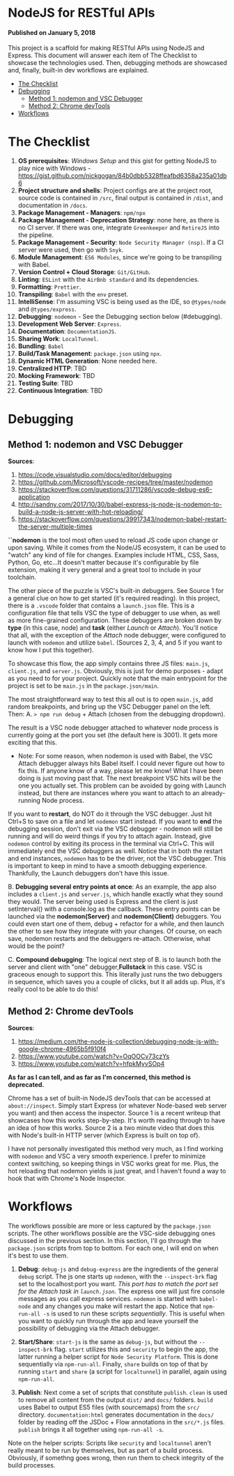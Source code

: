 # NodeJS for RESTful APIs

#### Published on January 5, 2018

This project is a scaffold for making RESTful APIs using NodeJS and Express. This document will answer each item of The Checklist to showcase the technologies used. Then, debugging methods are showcased and, finally, built-in dev workflows are explained.

* [The Checklist](#the-checklist)
* [Debugging](#debugging)
  * [Method 1: nodemon and VSC Debugger](#method-1-nodemon-and-vsc-debugger)
  * [Method 2: Chrome devTools](#method-2-chrome-devtools)
* [Workflows](#workflows)

# The Checklist

1. **OS prerequisites**: _Windows Setup_ and this gist for getting NodeJS to play nice with Windows - https://gist.github.com/nickgogan/84b0dbb5328ffeafbd6358a235a01db6
1. **Project structure and shells**: Project configs are at the project root, source code is contained in `/src`, final output is contained in `/dist`, and documentation in `/docs`.
1. **Package Management - Managers**: `npm/npx`
1. **Package Management - Deprecation Strategy**: none here, as there is no CI server. If there was one, integrate `Greenkeeper` and `RetireJS` into the pipeline.
1. **Package Management - Security**: `Node Security Manager (nsp)`. If a CI server were used, then go with `Snyk`.
1. **Module Management**: `ES6 Modules`, since we're going to be transpiling with Babel.
1. **Version Control + Cloud Storage**: `Git/GitHub`.
1. **Linting**: `ESLint` with the `AirBnb standard` and its dependencies.
1. **Formatting**: `Prettier`.
1. **Transpiling**: `Babel` with the `env` preset.
1. **IntelliSense**: I'm assuming VSC is being used as the IDE, so `@types/node` and `@types/express`.
1. **Debugging**: `nodemon` - See the Debugging section below (#debugging).
1. **Development Web Server**: `Express`.
1. **Documentation**: `DocumentationJS`.
1. **Sharing Work**: `LocalTunnel`.
1. **Bundling**: `Babel`
1. **Build/Task Management**: `package.json` using `npx`.
1. **Dynamic HTML Generation**: None needed here.
1. **Centralized HTTP**: TBD
1. **Mocking Framework**: TBD
1. **Testing Suite**: TBD
1. **Continuous Integration**: TBD

# Debugging

## Method 1: nodemon and VSC Debugger

**Sources**:

1. https://code.visualstudio.com/docs/editor/debugging
1. https://github.com/Microsoft/vscode-recipes/tree/master/nodemon
1. https://stackoverflow.com/questions/31711286/vscode-debug-es6-application
1. http://sandny.com/2017/10/30/babel-express-js-node-js-nodemon-to-build-a-node-js-server-with-hot-reloading/
1. https://stackoverflow.com/questions/39917343/nodemon-babel-restart-the-server-multiple-times

**``nodemon** is the tool most often used to reload JS code upon change or upon saving. While it comes from the Node/JS ecosystem, it can be used to "watch" any kind of file for changes. Examples include HTML, CSS, Sass, Python, Go, etc...It doesn't matter because it's configurable by file extension, making it very general and a great tool to include in your toolchain.

The other piece of the puzzle is VSC's built-in debuggers. See Source 1 for a general clue on how to get started (it's required reading). In this project, there is a `.vscode` folder that contains a `launch.json` file. This is a configuration file that tells VSC the type of debugger to use when, as well as more fine-grained configuration. These debuggers are broken down by **type** (in this case, node) and **task** (either _Launch_ or _Attach_). You'll notice that all, with the exception of the _Attach_ node debugger, were configured to launch with `nodemon` and utilize `babel`. (Sources 2, 3, 4, and 5 if you want to know how I put this together).

To showcase this flow, the app simply contains three JS files: `main.js`, `client.js`, and `server.js`. Obviously, this is just for demo purposes - adapt as you need to for your project. Quickly note that the main entrypoint for the project is set to be `main.js` in the `package.json/main`.

The most straightforward way to test this all out is to open `main.js`, add random breakpoints, and bring up the VSC Debugger panel on the left. Then:
A. `> npm run debug` + Attach (chosen from the debugging dropdown).

The result is a VSC node debugger attached to whatever node process is currently going at the port you set (the default here is 3001). It gets more exciting that this.

* Note: For some reason, when nodemon is used with Babel, the VSC Attach debugger always hits Babel itself. I could never figure out how to fix this. If anyone know of a way, please let me know! What I have been doing is just moving past that. The next breakpoint VSC hits will be the one you actually set. This problem can be avoided by going with Launch instead, but there are instances where you want to attach to an already-running Node process.

If you want to **restart**, do NOT do it through the VSC debugger. Just hit Ctrl+S to save on a file and let `nodemon` start instead. If you want to **end** the debugging session, don't exit via the VSC debugger - nodemon will still be running and will do weird things if you try to attach again. Instead, give `nodemon` control by exiting its process in the terminal via Ctrl+C. This will immediately end the VSC debuggers as well. Notice that in both the restart and end instances, `nodemon` has to be the driver, not the VSC debugger. This is important to keep in mind to have a smooth debugging experience. Thankfully, the Launch debuggers don't have this issue.

B. **Debugging several entry points at once**: As an example, the app also includes a `client.js` and `server.js`, which handle exactly what they sound they would. The server being used is Express and the client is just setInterval() with a console.log as the callback. These entry points can be launched via the **nodemon(Server)** and **nodemon(Client)** debuggers. You could even start one of them, debug + refactor for a while, and then launch the other to see how they integrate with your changes. Of course, on each save, nodemon restarts and the debuggers re-attach. Otherwise, what would be the point?

C. **Compound debugging**: The logical next step of B. is to launch both the server and client with "one" debugger,**Fullstack** in this case. VSC is graceous enough to support this. This literally just runs the two debuggers in sequence, which saves you a couple of clicks, but it all adds up. Plus, it's really cool to be able to do this!

## Method 2: Chrome devTools

**Sources**:

1. https://medium.com/the-node-js-collection/debugging-node-js-with-google-chrome-4965b5f910f4
1. https://www.youtube.com/watch?v=OqOOCv73czYs
1. https://www.youtube.com/watch?v=hfpkMyvSOp4

**As far as I can tell, and as far as I'm concerned, this method is deprecated.**

Chrome has a set of built-in NodeJS devTools that can be accessed at `about://inspect`. Simply start Express (or whatever Node-based web server you want) and then access the inspector. Source 1 is a recent writeup that showcases how this works step-by-step. It's worth reading through to have an idea of how this works. Source 2 is a two minute video that does this with Node's built-in HTTP server (which Express is built on top of).

I have not personally investigated this method very much, as I find working with `nodemon` and VSC a very smooth experience. I prefer to minimize context switching, so keeping things in VSC works great for me. Plus, the hot reloading that nodemon yields is just great, and I haven't found a way to hook that with Chrome's Node Inspector.

# Workflows

The workflows possible are more or less captured by the `package.json` scripts. The other workflows possible are the VSC-side debugging ones discussed in the previous section. In this section, I'll go through the `package.json` scripts from top to bottom. For each one, I will end on when it's best to use them.

1. **Debug**: `debug-js` and `debug-express` are the ingredients of the general `debug` script. The js one starts up `nodemon`, with the `--inspect-brk` flag set to the localhost:port you want. _This port has to match the port set for the Attach task in `launch.json`_. The express one will just fire console messages as you call express services. `nodemon` is started with `babel-node` and any changes you make will restart the app. Notice that `npm-run-all -s` is used to run these scripts _sequentially_. This is useful when you want to quickly run through the app and leave yourself the possibility of debugging via the Attach debugger.

2. **Start/Share**: `start-js` is the same as `debug-js`, but without the `--inspect-brk` flag. `start` utilizes this and `security` to begin the app, the latter running a helper script for `Node Security Platform`. This is done sequentially via `npm-run-all`. Finally, `share` builds on top of that by running `start` and `share` (a script for `localtunnel`) in parallel, again using `npm-run-all`.

3. **Publish**: Next come a set of scripts that constitute `publish`. `clean` is used to remove all content from the output `dist/` and `docs/` folders. `build` uses Babel to output ES5 files (with sourcemaps) from the `src/` directory. `documentation:html` generates documentation in the `docs/` folder by reading off the JSDoc + Flow annotations in the `src/*.js` files. `publish` brings it all together using `npm-run-all -s`.

Note on the helper scripts: Scripts like `security` and `localtunnel` aren't really meant to be run by themselves, but as part of a build process. Obviously, if somethng goes wrong, then run them to check integrity of the build processes.
